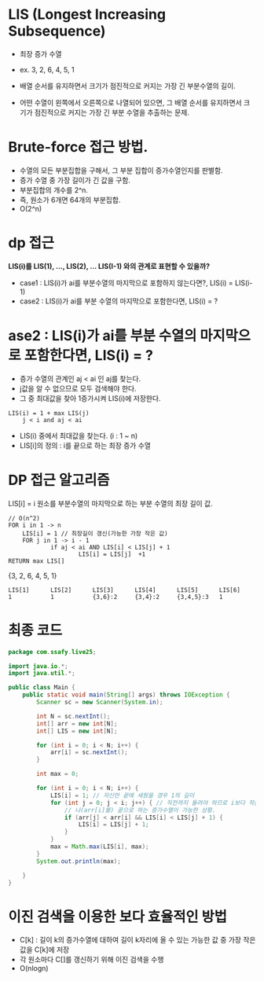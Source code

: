 # LIS (Longest Increasing Subsequence)

- 최장 증가 수열
- ex. 3, 2, 6, 4, 5, 1

- 배열 순서를 유지하면서 크기가 점진적으로 커지는 가장 긴 부분수열의 길이.
- 어떤 수열이 왼쪽에서 오른쪽으로 나열되어 있으면, 그 배열 순서를 유지하면서 크기가 점진적으로 커지는 가장 긴 부분 수열을 추출하는 문제.

# Brute-force 접근 방법.

- 수열의 모든 부분집합을 구해서, 그 부분 집합이 증가수열인지를 판별함.
- 증가 수열 중 가장 길이가 긴 값을 구함.
- 부분집합의 개수를 2^n.
- 즉, 원소가 6개면 64개의 부분집합.
- O(2^n)

# dp 접근

**LIS(i)를 LIS(1), ..., LIS(2), ... LIS(I-1) 와의 관계로 표현할 수 있을까?**

- case1 : LIS(i)가 ai를 부분수열의 마지막으로 포함하지 않는다면?, LIS(i) = LIS(i-1)
- case2 : LIS(i)가 ai를 부분 수열의 마지막으로 포함한다면, LIS(i) = ?

# ase2 : LIS(i)가 ai를 부분 수열의 마지막으로 **포함**한다면, LIS(i) = ?

- 증가 수열의 관계인 aj < ai 인 aj를 찾는다.
- j값을 알 수 없으므로 모두 검색해야 한다.
- 그 중 최대값을 찾아 1증가시켜 LIS(i)에 저장한다.

```
LIS(i) = 1 + max LIS(j)
    j < i and aj < ai
```

- LIS(i) 중에서 최대값을 찾는다. (i : 1 ~ n)
- LIS[i]의 정의 : i를 끝으로 하는 최장 증가 수열

# DP 접근 알고리즘

LIS[i] = i 원소를 부분수열의 마지막으로 하는 부분 수열의 최장 길이 값.

```
// O(n^2)
FOR i in 1 -> n
    LIS[i] = 1 // 최장길이 갱신(가능한 가장 작은 값)
    FOR j in 1 -> i - 1
            if aj < ai AND LIS[i] < LIS[j] + 1
                    LIS[i] = LIS[j]  +1
RETURN max LIS[]
```

{3, 2, 6, 4, 5, 1}

```
LIS[1]      LIS[2]      LIS[3]      LIS[4]      LIS[5]      LIS[6]
1           1           {3,6}:2     {3,4}:2     {3,4,5}:3   1
```

# 최종 코드

```java
package com.ssafy.live25;

import java.io.*;
import java.util.*;

public class Main {
	public static void main(String[] args) throws IOException {
		Scanner sc = new Scanner(System.in);

		int N = sc.nextInt();
		int[] arr = new int[N];
		int[] LIS = new int[N];

		for (int i = 0; i < N; i++) {
			arr[i] = sc.nextInt();
		}

		int max = 0;

		for (int i = 0; i < N; i++) {
			LIS[i] = 1; // 자신만 끝에 세웠을 경우 1의 길이
			for (int j = 0; j < i; j++) { // 직전까지 돌려야 하므로 i보다 작을 때 까지 돌려야 한다.
				// 나(arr[i]를) 끝으로 하는 증가수열이 가능한 상황.
				if (arr[j] < arr[i] && LIS[i] < LIS[j] + 1) {
					LIS[i] = LIS[j] + 1;
				}
			}
			max = Math.max(LIS[i], max);
		}
		System.out.println(max);

	}
}

```

# 이진 검색을 이용한 보다 효율적인 방법

- C[k] : 길이 k의 증가수열에 대하여 길이 k자리에 올 수 있는 가능한 값 중 가장 작은 값을 C[k]에 저장
- 각 원소마다 C[]를 갱신하기 위해 이진 검색을 수행
- O(nlogn)
